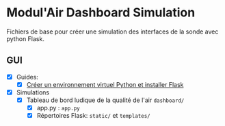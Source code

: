 # Modul'Air Dashboard Simulation

Fichiers de base pour créer une simulation des interfaces de la sonde avec python Flask.

## GUI 
- [x] Guides:
  - [x] [Créer un environnement virtuel Python et installer Flask](Fiche_venv_flask.md)  
- [x] Simulations 
  - [X] Tableau de bord ludique de la qualité de l'air  `dashboard/`
    - [x] app.py : `app.py`
    - [x] Répertoires Flask: `static/` et `templates/`